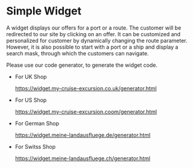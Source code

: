 # Simple Widget

A widget displays our offers for a port or a route. The customer will be redirected to our site by clicking on an offer.
It can be customized and personalized for customer by dynamically changing the route parameter. However, it is also possible to start with a port or a ship and display a search mask,
through which the customers can navigate. 

Please use our code generator, to generate the widget code.
- For UK Shop 

  https://widget.my-cruise-excursion.co.uk/generator.html
  
- For US Shop 

  https://widget.my-cruise-excursion.coom/generator.html
  
- For German Shop 

  https://widget.meine-landausfluege.de/generator.html
  
- For Switss Shop 

  https://widget.meine-landausfluege.ch/generator.html
  
